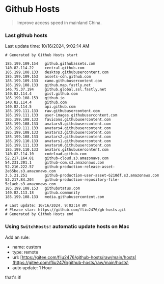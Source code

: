 # Github Hosts

> Improve access speed in mainland China.

### Last github hosts

Last update time: 10/16/2024, 9:02:14 AM

```base
# Generated by Github Hosts start 

185.199.109.154   github.githubassets.com
140.82.114.22     central.github.com
185.199.108.133   desktop.githubusercontent.com
185.199.109.153   assets-cdn.github.com
185.199.109.133   camo.githubusercontent.com
185.199.108.133   github.map.fastly.net
146.75.37.194     github.global.ssl.fastly.net
140.82.114.4      gist.github.com
185.199.108.153   github.io
140.82.114.4      github.com
140.82.114.5      api.github.com
185.199.111.133   raw.githubusercontent.com
185.199.111.133   user-images.githubusercontent.com
185.199.108.133   favicons.githubusercontent.com
185.199.108.133   avatars5.githubusercontent.com
185.199.111.133   avatars4.githubusercontent.com
185.199.108.133   avatars3.githubusercontent.com
185.199.108.133   avatars2.githubusercontent.com
185.199.110.133   avatars1.githubusercontent.com
185.199.111.133   avatars0.githubusercontent.com
185.199.110.133   avatars.githubusercontent.com
140.82.114.10     codeload.github.com
52.217.164.81     github-cloud.s3.amazonaws.com
54.231.201.1      github-com.s3.amazonaws.com
52.216.222.57     github-production-release-asset-2e65be.s3.amazonaws.com
3.5.21.251        github-production-user-asset-6210df.s3.amazonaws.com
52.217.84.204     github-production-repository-file-5c1aeb.s3.amazonaws.com
185.199.108.153   githubstatus.com
140.82.113.18     github.community
185.199.108.133   media.githubusercontent.com

# Last update: 10/16/2024, 9:02:14 AM
# Please star: https://github.com/fliu2476/gh-hosts.git
# Generated by Github Hosts end
```

### Using `SwitchHosts!` automatic update hosts on Mac
Add an rule:
- name: custom
- type: remote
- url: [https://gitee.com/fliu2476/github-hosts/raw/main/hosts](https://gitee.com/fliu2476/github-hosts/raw/main/hosts)
- auto update: 1 Hour

that's it!


